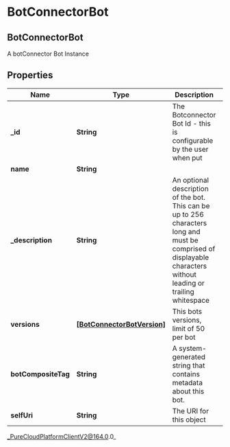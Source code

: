 # BotConnectorBot

## BotConnectorBot
A botConnector Bot Instance

## Properties

|Name | Type | Description | Notes|
|------------ | ------------- | ------------- | -------------|
| **_id** | **String** | The Botconnector Bot Id - this is configurable by the user when put | |
| **name** | **String** |  | [optional] |
| **_description** | **String** | An optional description of the bot.  This can be up to 256 characters long and must be comprised of displayable characters without leading or trailing whitespace | [optional] |
| **versions** | [**[BotConnectorBotVersion]**](BotConnectorBotVersion) | This bots versions, limit of 50 per bot | |
| **botCompositeTag** | **String** | A system-generated string that contains metadata about this bot. | [optional] |
| **selfUri** | **String** | The URI for this object | [optional] |



_PureCloudPlatformClientV2@164.0.0_
